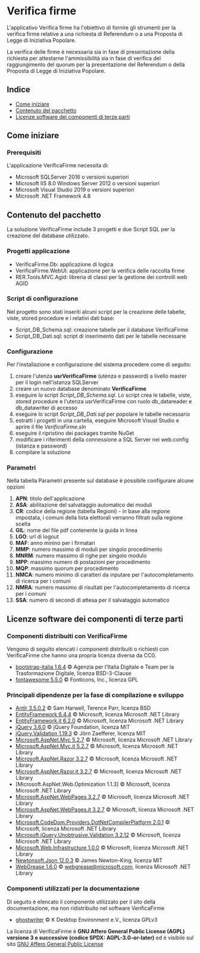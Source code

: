 # Verifica firme

L'applicativo Verifica firme ha l'obiettivo di fornire gli strumenti per la verifica firme relative a una richiesta di Referendum o a una Proposta di Legge di Iniziativa Popolare.

La verifica delle firme è necessaria sia in fase di presentazione della richiesta per attestarne l'ammissibilità sia in fase di verifica del raggiungimento del quorum per la presentazione del Referendum o della Proposta di Legge di Iniziativa Popolare.


## Indice

- [Come iniziare](#comeiniziare)
- [Contenuto del pacchetto](#contenutopacchetto)
- [Licenze software dei componenti di terze parti](#licenzesoftware)

## <a name="comeiniziare"/>Come iniziare
### Prerequisiti
L'applicazione VerificaFirme necessita di:
- Microsoft SQLServer 2016 o versioni superiori
- Microsoft IIS 8.0 Windows Server 2012 o versioni superiori
- Microsoft Visual Studio 2019 o versioni superiori
- Microsoft .NET Framework 4.8

## <a name="contenutopacchetto"/>Contenuto del pacchetto
La soluzione VerificaFirme include 3 progetti e due Script SQL per la creazione del database utilizzato.

### Progetti applicazione
- VerificaFirme.Db: applicazione di logica
- VerificaFirme.WebUI: applicazione per la verifica delle raccolta firme
- RER.Tools.MVC.Agid: libreria di classi per la gestione dei controlli web AGID

### Script di configurazione
Nel progetto sono stati inseriti alcuni script per la creazione delle tabelle, viste, stored procedure e i relativi dati base:
- Script_DB_Schema.sql: creazione tabelle per il database VerificaFirme
- Script_DB_Dati.sql: script di inserimento dati per le tabelle necessarie


### Configurazione
Per l'installazione e configurazione del sistema procedere come di seguito:

1. creare l'utenza **usrVerificaFirme** (utenza e password) a livello master per il login nell'istanza SQLServer
2. creare un nuovo database denominato **VerificaFirme**
3. eseguire lo script *Script_DB_Schema.sql*. Lo script crea le tabelle, viste, stored procedure e l'utenza usrVerificaFirme con ruolo db_datareader e db_datawriter di accesso
4. eseguire lo script *Script_DB_Dati.sql* per popolare le tabelle necessario
5. estratti i progetti in una cartella, eseguire Microsoft Visual Studio e aprire il file *VerificaFirme.sln*
9. eseguire il ripristino dei packages tramite NuGet
10.	modificare i riferimenti della connessione a SQL Server nei web.config (istanza e password)
11.	compilare la soluzione

### Parametri
Nella tabella Parametri presente sul database è possibile configurare alcune opzioni

1. **APN**: titolo dell'applicazione
2. **ASA**: abilitazione del salvataggio automatico dei moduli
3. **CR**: codice della regione (tabella Regioni) - in base alla regione impostata, i comuni della lista elettorali verranno filtrati sulla regione scelta
4. **GIL**: nome del file pdf contenente la guida in linea
5. **LGO**: url di logout
6. **MAF**: anno minino per i firmatari
7. **MMP**: numero massimo di moduli per singolo procedimento
8. **MNRM**: numero massimo di righe per singolo modulo
9. **MPP**: massimo numero di postazioni per procedimento
10. **MQP**: massimo quorum per procedimento
11. **NMCA**: numero minimo di caratteri da inputare per l'autocompletamento di ricerca per i comuni
12. **NMRA**: numero massimo di risultati per l'autocompletamento di ricerca per i comuni
13. **SSA**: numero di secondi di attesa per il salvataggio automatico



## <a name="licenzesoftware"/>Licenze software dei componenti di terze parti

### Componenti distribuiti con VerificaFirme
Vengono di seguito elencati i componenti distribuiti o richiesti con VerificaFirme che hanno una propria licenza diversa da CC0.

- [bootstrap-italia 1.6.4](https://italia.github.io/bootstrap-italia/) ©
Agenzia per l'Italia Digitale e Team per la Trasformazione Digitale, licenza BSD-3-Clause
- [fontawesome 5.5.0](https://fontawesome.com/) © Fonticons, Inc., licenza GPL

### Principali dipendenze per la fase di compilazione e sviluppo
- [Antlr 3.5.0.2](https://github.com/antlr/antlrcs) © Sam Harwell, Terence Parr, licenza BSD
- [EntityFramework 6.4.4](https://github.com/dotnet/ef6/wiki) © Microsoft, licenza Microsoft .NET Library
- [EntityFramework.it 6.2.0](https://github.com/dotnet/ef6/wiki) © Microsoft, licenza Microsoft .NET Library
- [jQuery 3.6.0](https://jquery.com/) © jQuery Foundation, licenza MIT
- [jQuery.Validation 1.19.3](https://jqueryvalidation.org/) © Jörn Zaefferer, licenza MIT
- [Microsoft.AspNet.Mvc 5.2.7](https://www.asp.net/web-pages) © Microsoft, licenza Microsoft .NET Library
- [Microsoft.AspNet.Mvc.it 5.2.7](https://www.asp.net/web-pages) © Microsoft, licenza Microsoft .NET Library
- [Microsoft.AspNet.Razor 3.2.7](https://www.asp.net/web-pages) © Microsoft, licenza Microsoft .NET Library
- [Microsoft.AspNet.Razor.it 3.2.7](https://www.asp.net/web-pages) © Microsoft, licenza Microsoft .NET Library
- [Microsoft.AspNet.Web.Optimization 1.1.3] © Microsoft, licenza Microsoft .NET Library
- [Microsoft.AspNet.WebPages 3.2.7](https://www.asp.net/web-pages) © Microsoft, licenza Microsoft .NET Library
- [Microsoft.AspNet.WebPages.it 3.2.7](https://www.asp.net/web-pages) © Microsoft, licenza Microsoft .NET Library
- [Microsoft.CodeDom.Providers.DotNetCompilerPlatform 2.0.1](https://www.asp.net) © Microsoft, licenza Microsoft .NET Library
- [Microsoft.jQuery.Unobtrusive.Validation 3.2.12](https://www.asp.net) © Microsoft, licenza Microsoft .NET Library
- [Microsoft.Web.Infrastructure 1.0.0](https://www.asp.net) © Microsoft, licenza Microsoft .NET Library
- [Newtonsoft.Json 12.0.3](https://www.newtonsoft.com/json) © James Newton-King, licenza MIT
- [WebGrease 1.6.0](http://webgrease.codeplex.com/) © webgrease@microsoft.com, licenza Microsoft .NET Library


### Componenti utilizzati per la documentazione

Di seguito è elencato il componente utilizzato per il sito della documentazione, ma non ridistribuito nel software VerificaFirme

- [ghostwriter](https://ghostwriter.kde.org/it/) © K Desktop Environment e.V., licenza GPLv3

La licenza di VerificaFirme è **GNU Affero General Public License (AGPL) versione 3 e successive (codice SPDX: AGPL-3.0-or-later)** ed è visibile sul sito [GNU Affero General Public License](https://www.gnu.org/licenses/agpl-3.0.html)

